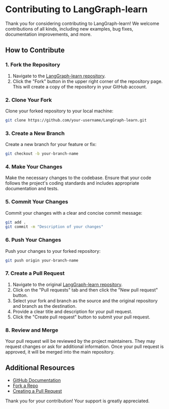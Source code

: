# Contributing to LangGraph-learn

Thank you for considering contributing to LangGraph-learn! We welcome contributions of all kinds, including new examples, bug fixes, documentation improvements, and more.

## How to Contribute

### 1. Fork the Repository

1. Navigate to the [LangGraph-learn repository]([https://github.com/your-repo-url](https://github.com/LangGraph-GUI/LangGraph-learn)).
2. Click the "Fork" button in the upper right corner of the repository page. This will create a copy of the repository in your GitHub account.

### 2. Clone Your Fork

Clone your forked repository to your local machine:

```bash
git clone https://github.com/your-username/LangGraph-learn.git
```

### 3. Create a New Branch

Create a new branch for your feature or fix:

```bash
git checkout -b your-branch-name
```

### 4. Make Your Changes

Make the necessary changes to the codebase. Ensure that your code follows the project's coding standards and includes appropriate documentation and tests.

### 5. Commit Your Changes

Commit your changes with a clear and concise commit message:

```bash
git add .
git commit -m "Description of your changes"
```

### 6. Push Your Changes

Push your changes to your forked repository:

```bash
git push origin your-branch-name
```

### 7. Create a Pull Request

1. Navigate to the original [LangGraph-learn repository](https://github.com/your-repo-url).
2. Click on the "Pull requests" tab and then click the "New pull request" button.
3. Select your fork and branch as the source and the original repository and branch as the destination.
4. Provide a clear title and description for your pull request.
5. Click the "Create pull request" button to submit your pull request.

### 8. Review and Merge

Your pull request will be reviewed by the project maintainers. They may request changes or ask for additional information. Once your pull request is approved, it will be merged into the main repository.

## Additional Resources

- [GitHub Documentation](https://docs.github.com/en)
- [Fork a Repo](https://docs.github.com/en/github/getting-started-with-github/fork-a-repo)
- [Creating a Pull Request](https://docs.github.com/en/github/collaborating-with-issues-and-pull-requests/creating-a-pull-request)

Thank you for your contribution! Your support is greatly appreciated.
